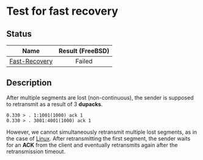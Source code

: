 # Test for fast recovery

## Status
|              Name               |  Result (FreeBSD)  |
|:-------------------------------:|:------------------:|
[Fast-Recovery](fast-recovery.pkt)| Failed

## Description
After multiple segments are lost (non-continuous), the sender is supposed to retransmit as a result of 3 **dupacks**.
```
0.330 > . 1:1001(1000) ack 1
0.330 > . 3001:4001(1000) ack 1
```
However, we cannot simultaneously retransmit multiple lost segments, as in the case of [Linux](https://github.com/google/packetdrill/blob/master/gtests/net/packetdrill/tests/linux/fast_recovery/prr-ss-ack-below-snd_una-reno.pkt#L29). After retransmitting the first segment, the sender waits for an **ACK** from the client and eventually retransmits again after the retransmission timeout.
